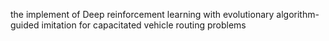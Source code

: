 the implement of Deep reinforcement learning with evolutionary algorithm-guided imitation for capacitated vehicle routing problems
